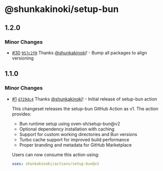# @shunkakinoki/setup-bun

## 1.2.0

### Minor Changes

- [#30](https://github.com/shunkakinoki/actions/pull/30) [`957c2f0`](https://github.com/shunkakinoki/actions/commit/957c2f0708bbc0cda621b66160a59486b1712e35) Thanks [@shunkakinoki](https://github.com/shunkakinoki)! - Bump all packages to align versioning

## 1.1.0

### Minor Changes

- [#1](https://github.com/shunkakinoki/actions/pull/1) [`d729dc4`](https://github.com/shunkakinoki/actions/commit/d729dc4a48440798e2e91212b06dc0ce45ab32fc) Thanks [@shunkakinoki](https://github.com/shunkakinoki)! - Initial release of setup-bun action

  This changeset releases the setup-bun GitHub Action as v1. The action provides:

  - Bun runtime setup using oven-sh/setup-bun@v2
  - Optional dependency installation with caching
  - Support for custom working directories and Bun versions
  - Turbo cache support for improved build performance
  - Proper branding and metadata for GitHub Marketplace

  Users can now consume this action using:

  ```yaml
  uses: shunkakinoki/actions/setup-bun@v1
  ```
